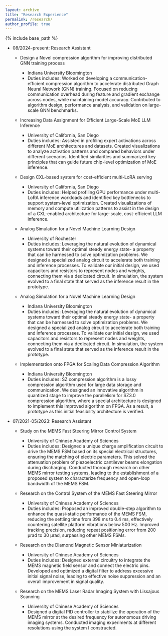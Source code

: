 ```yaml
---
layout: archive
title: "Research Experience"
permalink: /research/
author_profile: true
---
```


{% include base_path %} 

* 08/2024-present: Research Assistant
  * Design a Novel compression algorithm for improving distributed GNN training process
    * Indiana University Bloomington
    * Duties includes: Worked on developing a communication-efficient compression algorithm to accelerate distributed Graph Neural Network (GNN) training. Focused on reducing communication overhead during feature and gradient exchange across nodes, while maintaining model accuracy. Contributed to algorithm design, performance analysis, and validation on large-scale GNN benchmarks.
    
  * Increasing Data Assignment for Efficient Large-Scale MoE LLM Inference
    * University of California, San Diego
    * Duties includes: Assisted in profiling expert activations across different MoE architectures and datasets. Created visualizations to analyze activation patterns and compared behaviors under different scenarios. Identified similarities and summarized key principles that can guide future chip-level optimization of MoE inference.

  * Design CXL-based system for cost-efficient multi-LoRA serving
    * University of California, San Diego
    * Duties includes: Helped profiling GPU performance under multi-LoRA inference workloads and identified key bottlenecks to support system-level optimization. Created visualizations of memory and compute utilization patterns to assist in the design of a CXL-enabled architecture for large-scale, cost-efficient LLM inference.

  * Analog Simulation for a Novel Machine Learning Design
    * University of Rochester
    * Duties includes: Leveraging the natural evolution of dynamical systems toward their optimal steady energy state- a property that can be harnessed to solve optimization problems. We designed a specialized analog circuit to accelerate both training and inference processes. To validate our initial design, we used capacitors and resistors to represent nodes and weights, connecting them via a dedicated circuit. In simulation, the system evolved to a final state that served as the inference result in the prototype.

  * Analog Simulation for a Novel Machine Learning Design
    * Indiana University Bloomington
    * Duties includes: Leveraging the natural evolution of dynamical systems toward their optimal steady energy state- a property that can be harnessed to solve optimization problems. We designed a specialized analog circuit to accelerate both training and inference processes. To validate our initial design, we used capacitors and resistors to represent nodes and weights, connecting them via a dedicated circuit. In simulation, the system evolved to a final state that served as the inference result in the prototype.

  * Implementation onto FPGA for Scaling Data Compression Algorithm
    * Indiana University Bloomington
    * Duties includes: SZ compression algorithm is a lossy compression algorithm used for large data storage and communication. We designed an innovative algorithm in quantized stage to improve the parallelism for SZ3.0 compression algorithm, where a special architecture is designed to implement this improved algorithm on FPGA. As a result, a prototype as this initial feasibility architecture is verified.

* 07/2021-05/2023: Research Assistant
  * Study on the MEMS Fast Steering Mirror Control System
    * University of Chinese Academy of Sciences
    * Duties includes: Designed a unique charge amplification circuit to drive the MEMS FSM based on its special electrical structures, ensuring the matching of electric parameters. This solved the attenuation problem of piezoelectric cantilever beams elongation during discharging. Conducted thorough research on other MEMS mirror testing systems, leading to the establishment of a proposed system to characterize frequency and open-loop bandwidth of the MEMS FSM.

  * Research on the Control System of the MEMS Fast Steering Mirror
    * University of Chinese Academy of Sciences
    * Duties includes: Proposed an improved double-step algorithm to enhance the quasi-static performance of the MEMS FSM, reducing the settling time from 398 ms to 0.4 ms, effectively countering satellite platform vibrations below 500 Hz. Improved tracking precision, reducing repeat positioning error from 200 μrad to 30 μrad, surpassing other MEMS FSMs.

  * Research on the Diamond Magnetic Sensor Miniaturization
    * University of Chinese Academy of Sciences
    * Duties includes: Designed external circuitry to integrate the MEMS magnetic field sensor and connect the electric pins. Developed and optimized a digital filter to address excessive initial signal noise, leading to effective noise suppression and an overall improvement in signal quality.

  * Research on the MEMS Laser Radar Imaging System with Lissajous Scanning
    * University of Chinese Academy of Sciences
    * Designed a digital PID controller to stabilize the operation of the MEMS mirror at the desired frequency for autonomous driving imaging systems. Conducted imaging experiments at different resolutions using the system I constructed.
